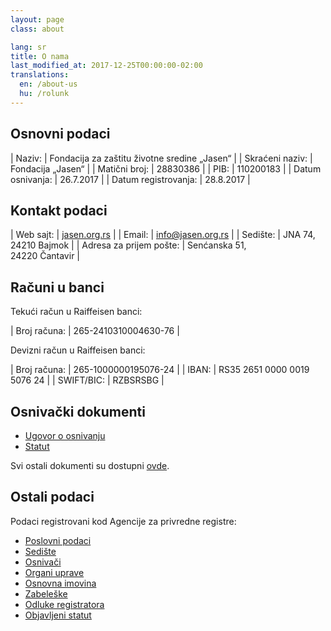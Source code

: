 ```yaml
---
layout: page
class: about

lang: sr
title: O nama
last_modified_at: 2017-12-25T00:00:00-02:00
translations:
  en: /about-us
  hu: /rolunk
---
```

## Osnovni podaci

| Naziv:               | Fondacija za zaštitu životne sredine „Jasen“ |
| Skraćeni naziv:      | Fondacija „Jasen“                            |
| Matični broj:        | 28830386                                     |
| PIB:                 | 110200183                                    |
| Datum osnivanja:     | 26.7.2017                                    |
| Datum registrovanja: | 28.8.2017                                    |

## Kontakt podaci

| Web sajt:               | [jasen.org.rs]                  |
| Email:                  | [info@jasen.org.rs]             |
| Sedište:                | JNA 74,<br>24210 Bajmok         |
| Adresa za prijem pošte: | Senćanska 51,<br>24220 Čantavir |

[jasen.org.rs]: https://jasen.org.rs
[info@jasen.org.rs]: mailto:info@jasen.org.rs

## Računi u banci

Tekući račun u Raiffeisen banci:

| Broj računa: | 265-2410310004630-76 |

Devizni račun u Raiffeisen banci:

| Broj računa: | 265-1000000195076-24        |
| IBAN:        | RS35 2651 0000 0019 5076 24 |
| SWIFT/BIC:   | RZBSRSBG                    |

## Osnivački dokumenti

- [Ugovor o osnivanju]
- [Statut]

Svi ostali dokumenti su dostupni [ovde](/dokumenti/).

[Ugovor o osnivanju]: /docs/ugovor-o-osnivanju.pdf
[Statut]: /docs/statut.pdf

## Ostali podaci

Podaci registrovani kod Agencije za privredne registre:

- [Poslovni podaci]
- [Sedište]
- [Osnivači]
- [Organi uprave]
- [Osnovna imovina]
- [Zabeleške]
- [Odluke registratora]
- [Objavljeni statut]

[Poslovni podaci]: http://pretraga.apr.gov.rs/FoundationAndEndowmentWebSearch/FAEBusinessDataPage.aspx?beid=8855021&type=&rnd=3BAB996DE41CE0B915102BB086F5C49C3522D6A5
[Sedište]: http://pretraga.apr.gov.rs/FoundationAndEndowmentWebSearch/FAEAddress.aspx?beid=8855021&type=&rnd=3BAB996DE41CE0B915102BB086F5C49C3522D6A5
[Osnivači]: http://pretraga.apr.gov.rs/FoundationAndEndowmentWebSearch/FAEEstablishers.aspx?beid=8855021&type=&rnd=3BAB996DE41CE0B915102BB086F5C49C3522D6A5
[Organi uprave]: http://pretraga.apr.gov.rs/FoundationAndEndowmentWebSearch/FAESteeringComitteePage.aspx?beid=8855021&type=&rnd=3BAB996DE41CE0B915102BB086F5C49C3522D6A5
[Osnovna imovina]: http://pretraga.apr.gov.rs/FoundationAndEndowmentWebSearch/FAEFoundationCapital.aspx?beid=8855021&type=&rnd=3BAB996DE41CE0B915102BB086F5C49C3522D6A5
[Zabeleške]: http://pretraga.apr.gov.rs/FoundationAndEndowmentWebSearch/FAEAnnotations.aspx?beid=8855021&type=&rnd=3BAB996DE41CE0B915102BB086F5C49C3522D6A5
[Odluke registratora]: http://pretraga.apr.gov.rs/FoundationAndEndowmentWebSearch/FAEDecrees.aspx?beid=8855021&type=&rnd=3BAB996DE41CE0B915102BB086F5C49C3522D6A5
[Objavljeni statut]: http://pretraga.apr.gov.rs/FoundationAndEndowmentWebSearch/FAEStatues.aspx?beid=8855021&type=&rnd=3BAB996DE41CE0B915102BB086F5C49C3522D6A5
